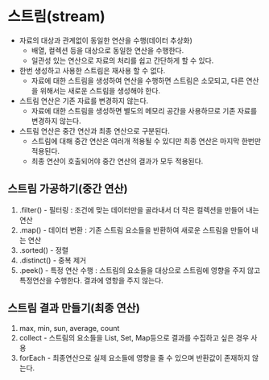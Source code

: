 # 스트림(stream)
- 자료의 대상과 관계없이 동일한 연산을 수행(데이터 추상화)
  - 배열, 컬렉션 등을 대상으로 동일한 연산을 수행한다.
  - 일관성 있는 연산으로 자료의 처리를 쉽고 간단하게 할 수 있다.
- 한번 생성하고 사용한 스트림은 재사용 할 수 없다.
  - 자료에 대한 스트림을 생성하여 연산을 수행하면 스트림은 소모되고, 다른 연산을 위해서는 새로운 스트림을 생성해야 한다.
- 스트림 연산은 기존 자료를 변경하지 않는다.
  - 자료에 대한 스트림을 생성하면 별도의 메모리 공간을 사용하므로 기존 자료를 변경하지 않는다.
- 스트림 연산은 중간 연산과 최종 연산으로 구분된다.
  - 스트림에 대해 중간 연산은 여러개 적용될 수 있디만 최종 연산은 마지막 한번만 적용된다.
  - 최종 연산이 호출되어야 중간 연산의 결과가 모두 적용된다.

## 스트림 가공하기(중간 연산)
1. .filter() - 필터링 : 조건에 맞는 데이터만을 골라내서 더 작은 컬렉션을 만들어 내는 연산
2. .map() - 데이터 변환 : 기존 스트림 요소들을 반환하여 새로운 스트림을 만들어 내는 연산
3. .sorted() - 정렬
4. .distinct() - 중복 제거
5. .peek() - 특정 연산 수행 : 스트림의 요소들을 대상으로 스트림에 영향을 주지 않고 특정연산을 수행한다. 결과에 영항을 주지 않는다.

## 스트림 결과 만들기(최종 연산)
1. max, min, sun, average, count
2. collect - 스트림의 요소들을 List, Set, Map등으로 결과를 수집하고 싶은 경우 사용
3. forEach - 최종연산으로 실제 요소들에 영향을 줄 수 있으며 반환값이 존재하지 않는다.
